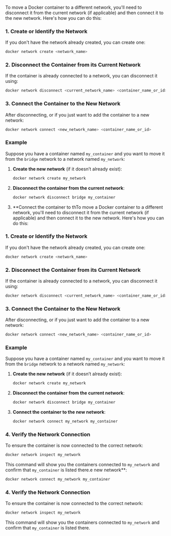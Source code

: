 To move a Docker container to a different network, you'll need to disconnect it from the current network (if applicable) and then connect it to the new network. Here's how you can do this:

### 1. **Create or Identify the Network**

If you don't have the network already created, you can create one:

```bash
docker network create <network_name>
```

### 2. **Disconnect the Container from its Current Network**

If the container is already connected to a network, you can disconnect it using:

```bash
docker network disconnect <current_network_name> <container_name_or_id>
```

### 3. **Connect the Container to the New Network**

After disconnecting, or if you just want to add the container to a new network:

```bash
docker network connect <new_network_name> <container_name_or_id>
```

### Example

Suppose you have a container named `my_container` and you want to move it from the `bridge` network to a network named `my_network`:

1. **Create the new network** (if it doesn’t already exist):

   ```bash
   docker network create my_network
   ```

2. **Disconnect the container from the current network**:

   ```bash
   docker network disconnect bridge my_container
   ```

3. **Connect the container to thTo move a Docker container to a different network, you'll need to disconnect it from the current network (if applicable) and then connect it to the new network. Here's how you can do this:

### 1. **Create or Identify the Network**

If you don't have the network already created, you can create one:

```bash
docker network create <network_name>
```

### 2. **Disconnect the Container from its Current Network**

If the container is already connected to a network, you can disconnect it using:

```bash
docker network disconnect <current_network_name> <container_name_or_id>
```

### 3. **Connect the Container to the New Network**

After disconnecting, or if you just want to add the container to a new network:

```bash
docker network connect <new_network_name> <container_name_or_id>
```

### Example

Suppose you have a container named `my_container` and you want to move it from the `bridge` network to a network named `my_network`:

1. **Create the new network** (if it doesn’t already exist):

   ```bash
   docker network create my_network
   ```

2. **Disconnect the container from the current network**:

   ```bash
   docker network disconnect bridge my_container
   ```

3. **Connect the container to the new network**:

   ```bash
   docker network connect my_network my_container
   ```

### 4. **Verify the Network Connection**

To ensure the container is now connected to the correct network:

```bash
docker network inspect my_network
```

This command will show you the containers connected to `my_network` and confirm that `my_container` is listed there.e new network**:

   ```bash
   docker network connect my_network my_container
   ```

### 4. **Verify the Network Connection**

To ensure the container is now connected to the correct network:

```bash
docker network inspect my_network
```

This command will show you the containers connected to `my_network` and confirm that `my_container` is listed there.
